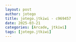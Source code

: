 ```yaml
---
layout: post
author: jotego
title: jotego.jtkiwi - c969457
date: 2025-03-21
categories: [Arcade, jtkiwi]
tags: [jotego.jtkiwi]
---
```


